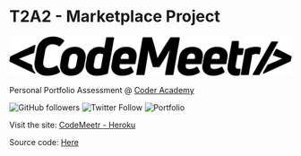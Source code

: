 ﻿# T2A2 - Marketplace Project

![CodeMeetr Logo](https://github.com/alexleybourne/CodeMeetr/blob/master/graphics/CodeMeetr_logo.png?raw=true)

Personal Portfolio Assessment @ [Coder Academy](https://coderacademy.edu.au/)

![GitHub followers](https://img.shields.io/github/followers/alexleybourne?style=flat&logo=github)
![Twitter Follow](https://img.shields.io/twitter/follow/AlexLeybourne?style=flat&logo=twitter&logoColor=white)
![Portfolio](https://img.shields.io/badge/Portfolio-AlexLeybourne.com%20-blue?style=flat&logo=google-chrome&logoColor=white&link=http://alexleybourne.com)

Visit the site: 
[CodeMeetr - Heroku](https://alexleybourne.github.io/Portfolio/)

Source code: 
[Here](https://github.com/alexleybourne/CodeMeetr/tree/master/src)

